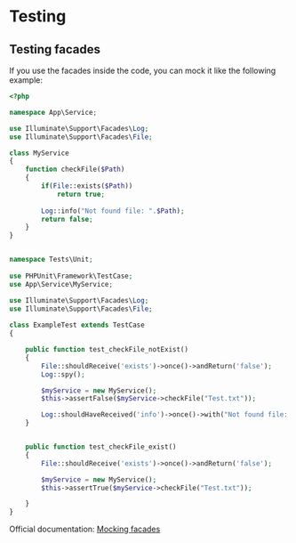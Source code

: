 # Testing

## Testing facades

If you use the facades inside the code, you can mock it like the following example:

```php
<?php

namespace App\Service;

use Illuminate\Support\Facades\Log;
use Illuminate\Support\Facades\File;

class MyService
{
    function checkFile($Path)
    {
        if(File::exists($Path))
            return true;
            
        Log::info("Not found file: ".$Path);
        return false;
    }
}

```

```php

namespace Tests\Unit;
 
use PHPUnit\Framework\TestCase;
use App\Service\MyService;

use Illuminate\Support\Facades\Log;
use Illuminate\Support\Facades\File;
 
class ExampleTest extends TestCase
{

    public function test_checkFile_notExist()
    {
        File::shouldReceive('exists')->once()->andReturn('false');
        Log::spy();

        $myService = new MyService();
        $this->assertFalse($myService->checkFile("Test.txt"));

        Log::shouldHaveReceived('info')->once()->with("Not found file: Test.txt");
    }


    public function test_checkFile_exist()
    {
        File::shouldReceive('exists')->once()->andReturn('false');

        $myService = new MyService();
        $this->assertTrue($myService->checkFile("Test.txt"));

    }
}

```

Official documentation: [Mocking facades](https://laravel.com/docs/9.x/mocking#mocking-facades)